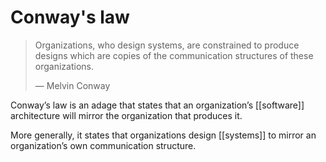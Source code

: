 # Conway's law

> Organizations, who design systems, are constrained to produce designs which are copies of the communication structures of these organizations.
> 
> &#x2014; Melvin Conway

Conway&rsquo;s law is an adage that states that an organization&rsquo;s [[software]] architecture will mirror the organization that produces it.

More generally, it states that organizations design [[systems]] to mirror an organization&rsquo;s own communication structure.

